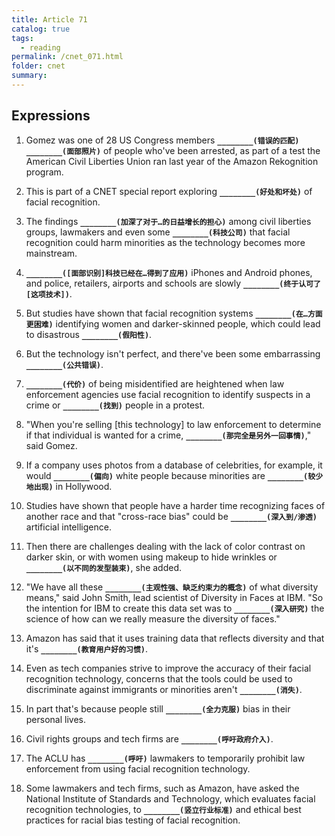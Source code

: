```yaml
---
title: Article 71
catalog: true
tags: 
  - reading
permalink: /cnet_071.html
folder: cnet
summary: 
---
```


## Expressions

1.  Gomez was one of 28 US Congress members <b data-toggle="tooltip" data-original-title="{{site.data.cans.ga_a}}">`________(错误的匹配)`</b> <b data-toggle="tooltip" data-original-title="{{site.data.cans.ga_a2}}">`________(面部照片)`</b> of people who've been arrested, as part of a test the American Civil Liberties Union ran last year of the Amazon Rekognition program.

2.  This is part of a CNET special report exploring <b data-toggle="tooltip" data-original-title="{{site.data.cans.ga_b}}">`________(好处和坏处)`</b> of facial recognition.

3.  The findings <b data-toggle="tooltip" data-original-title="{{site.data.cans.ga_c}}">`________(加深了对于…的日益增长的担心)`</b> among civil liberties groups, lawmakers and even some <b data-toggle="tooltip" data-original-title="{{site.data.cans.ga_c2}}">`________(科技公司)`</b> that facial recognition could harm minorities as the technology becomes more mainstream. 

4.  <b data-toggle="tooltip" data-original-title="{{site.data.cans.ga_d}}">`________([面部识别]科技已经在…得到了应用)`</b> iPhones and Android phones, and police, retailers, airports and schools are slowly <b data-toggle="tooltip" data-original-title="{{site.data.cans.ga_d2}}">`________(终于认可了[这项技术])`</b>. 

5.  But studies have shown that facial recognition systems <b data-toggle="tooltip" data-original-title="{{site.data.cans.ga_e}}">`________(在…方面更困难)`</b> identifying women and darker-skinned people, which could lead to disastrous <b data-toggle="tooltip" data-original-title="{{site.data.cans.ga_e2}}">`________(假阳性)`</b>.

6.  But the technology isn't perfect, and there've been some embarrassing <b data-toggle="tooltip" data-original-title="{{site.data.cans.ga_f}}">`________(公共错误)`</b>. 

7.  <b data-toggle="tooltip" data-original-title="{{site.data.cans.ga_g}}">`________(代价)`</b> of being misidentified are heightened when law enforcement agencies use facial recognition to identify suspects in a crime or <b data-toggle="tooltip" data-original-title="{{site.data.cans.ga_g2}}">`________(找到)`</b> people in a protest.

8.  "When you're selling [this technology] to law enforcement to determine if that individual is wanted for a crime, <b data-toggle="tooltip" data-original-title="{{site.data.cans.ga_h}}">`________(那完全是另外一回事情)`</b>," said Gomez.

9.  If a company uses photos from a database of celebrities, for example, it would <b data-toggle="tooltip" data-original-title="{{site.data.cans.ga_i}}">`________(偏向)`</b> white people because minorities are <b data-toggle="tooltip" data-original-title="{{site.data.cans.ga_i2}}">`________(较少地出现)`</b> in Hollywood.

10. Studies have shown that people have a harder time recognizing faces of another race and that "cross-race bias" could be <b data-toggle="tooltip" data-original-title="{{site.data.cans.ga_j}}">`________(深入到/渗透)`</b> artificial intelligence. 

11. Then there are challenges dealing with the lack of color contrast on darker skin, or with women using makeup to hide wrinkles or <b data-toggle="tooltip" data-original-title="{{site.data.cans.ga_k}}">`________(以不同的发型装束)`</b>, she added.

12. "We have all these <b data-toggle="tooltip" data-original-title="{{site.data.cans.ga_l}}">`________(主观性强、缺乏约束力的概念)`</b> of what diversity means," said John Smith, lead scientist of Diversity in Faces at IBM. "So the intention for IBM to create this data set was to <b data-toggle="tooltip" data-original-title="{{site.data.cans.ga_l2}}">`________(深入研究)`</b> the science of how can we really measure the diversity of faces."

13. Amazon has said that it uses training data that reflects diversity and that it's <b data-toggle="tooltip" data-original-title="{{site.data.cans.ga_m}}">`________(教育用户好的习惯)`</b>. 

14. Even as tech companies strive to improve the accuracy of their facial recognition technology, concerns that the tools could be used to discriminate against immigrants or minorities aren't <b data-toggle="tooltip" data-original-title="{{site.data.cans.ga_n}}">`________(消失)`</b>. 

15. In part that's because people still <b data-toggle="tooltip" data-original-title="{{site.data.cans.ga_o}}">`________(全力克服)`</b> bias in their personal lives.

16. Civil rights groups and tech firms are <b data-toggle="tooltip" data-original-title="{{site.data.cans.ga_p}}">`________(呼吁政府介入)`</b>.

17. The ACLU has <b data-toggle="tooltip" data-original-title="{{site.data.cans.ga_q}}">`________(呼吁)`</b> lawmakers to temporarily prohibit law enforcement from using facial recognition technology. 

18. Some lawmakers and tech firms, such as Amazon, have asked the National Institute of Standards and Technology, which evaluates facial recognition technologies, to <b data-toggle="tooltip" data-original-title="{{site.data.cans.ga_r}}">`________(竖立行业标准)`</b> and ethical best practices for racial bias testing of facial recognition.